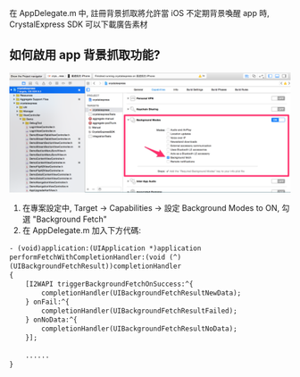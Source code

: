 在 AppDelegate.m 中, 註冊背景抓取將允許當 iOS 不定期背景喚醒 app 時, CrystalExpress SDK 可以下載廣告素材

## 如何啟用 app 背景抓取功能?
![configure background fetch](../images/background_fetch.png)

1. 在專案設定中, Target -> Capabilities -> 設定 Background Modes to ON, 勾選 "Background Fetch"
2. 在 AppDelegate.m 加入下方代碼:

```objc
- (void)application:(UIApplication *)application performFetchWithCompletionHandler:(void (^)(UIBackgroundFetchResult))completionHandler
{
    [I2WAPI triggerBackgroundFetchOnSuccess:^{
        completionHandler(UIBackgroundFetchResultNewData);
    } onFail:^{
        completionHandler(UIBackgroundFetchResultFailed);
    } onNoData:^{
        completionHandler(UIBackgroundFetchResultNoData);
    }];

    ......
}
```
